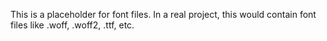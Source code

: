 This is a placeholder for font files.
In a real project, this would contain font files like .woff, .woff2, .ttf, etc.
